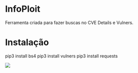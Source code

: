 # InfoPloit
Ferramenta criada para fazer buscas no CVE Details e Vulners.
<h1>Instalação</h1>

pip3 install bs4
pip3 install vulners
pip3 install requests

<img src="https://i.imgur.com/qSzIedj.png">
<br>
<imgr src="https://i.imgur.com/wpAqNIt.png">
